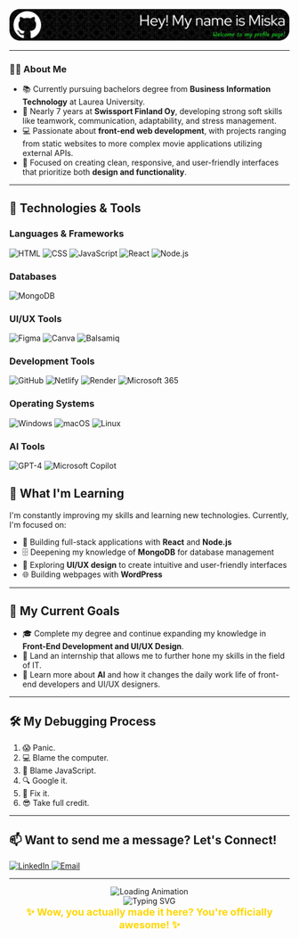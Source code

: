 <!--  GitHub README starts here -->
![Header](./background.png)

---

### 👨‍🎓 **About Me**

- 📚 Currently pursuing bachelors degree from **Business Information Technology** at Laurea University.
- 💼 Nearly 7 years at **Swissport Finland Oy**, developing strong soft skills like teamwork, communication, adaptability, and stress management.
- 💻 Passionate about **front-end web development**, with projects ranging from static websites to more complex movie applications utilizing external APIs.
- 🎨 Focused on creating clean, responsive, and user-friendly interfaces that prioritize both **design and functionality**.

---

## 🔧 **Technologies & Tools**

### **Languages & Frameworks**
<div>
  <img src="https://img.shields.io/badge/HTML-E34F26?style=flat-square&logo=html5&logoColor=white" alt="HTML"/>
  <img src="https://img.shields.io/badge/CSS-1572B6?style=flat-square&logo=css3&logoColor=white" alt="CSS"/>
  <img src="https://img.shields.io/badge/JavaScript-F7DF1E?style=flat-square&logo=javascript&logoColor=black" alt="JavaScript"/>
  <img src="https://img.shields.io/badge/React-61DAFB?style=flat-square&logo=react&logoColor=black" alt="React"/>
  <img src="https://img.shields.io/badge/Node.js-339933?style=flat-square&logo=nodedotjs&logoColor=white" alt="Node.js"/>
</div>

### **Databases**
<div>
  <img src="https://img.shields.io/badge/MongoDB-47A248?style=flat-square&logo=mongodb&logoColor=white" alt="MongoDB"/>
</div>

### **UI/UX Tools**
<div>
  <img src="https://img.shields.io/badge/Figma-F24E1E?style=flat-square&logo=figma&logoColor=white" alt="Figma"/>
  <img src="https://img.shields.io/badge/Canva-00C4CC?style=flat-square&logo=canva&logoColor=white" alt="Canva"/>
  <img src="https://img.shields.io/badge/Balsamiq-000000?style=flat-square&logo=balsamiq&logoColor=white" alt="Balsamiq"/>
</div>

### **Development Tools**
<div>
  <img src="https://img.shields.io/badge/GitHub-181717?style=flat-square&logo=github&logoColor=white" alt="GitHub"/>
  <img src="https://img.shields.io/badge/Netlify-00C7B7?style=flat-square&logo=netlify&logoColor=white" alt="Netlify"/>
  <img src="https://img.shields.io/badge/Render-46E3B7?style=flat-square&logo=render&logoColor=white" alt="Render"/>
  <img src="https://img.shields.io/badge/Microsoft_365-D83B01?style=flat-square&logo=microsoft&logoColor=white" alt="Microsoft 365"/>
</div>

### **Operating Systems**
<div>
  <img src="https://img.shields.io/badge/Windows-0078D6?style=flat-square&logo=windows&logoColor=white" alt="Windows"/>
  <img src="https://img.shields.io/badge/macOS-000000?style=flat-square&logo=apple&logoColor=white" alt="macOS"/>
  <img src="https://img.shields.io/badge/Linux-Ubuntu-E95420?style=flat-square&logo=ubuntu&logoColor=white" alt="Linux"/>
</div>

### **AI Tools**
<div> 
  <img src="https://img.shields.io/badge/GPT--4-412991?style=flat-square&logo=openai&logoColor=white" alt="GPT-4"/>
  <img src="https://img.shields.io/badge/Microsoft_Copilot-00BCF2?style=flat-square&logo=microsoft&logoColor=white" alt="Microsoft Copilot"/> 
</div>

## 🌱 **What I'm Learning**

I'm constantly improving my skills and learning new technologies. Currently, I'm focused on:

- 🔧 Building full-stack applications with **React** and **Node.js**
- 🗄️ Deepening my knowledge of **MongoDB** for database management
- 🎨 Exploring **UI/UX design** to create intuitive and user-friendly interfaces
- 🌐 Building webpages with **WordPress**

---

## 🚀 **My Current Goals**

- 🎓 Complete my degree and continue expanding my knowledge in **Front-End Development and UI/UX Design**.
- 💼 Land an internship that allows me to further hone my skills in the field of IT.
- 🤖 Learn more about **AI** and how it changes the daily work life of front-end developers and UI/UX designers.

---

## 🛠️ **My Debugging Process**

1. 😱 Panic.
2. 💻 Blame the computer.
3. 🤨 Blame JavaScript.
4. 🔍 Google it.
5. 🎉 Fix it.
6. 😎 Take full credit.

---

## 📫 **Want to send me a message? Let's Connect!**

<p>
  <a href="https://www.linkedin.com/in/miska-tevilin-386083262/">
    <img src="https://img.shields.io/badge/LinkedIn-0077B5?style=flat-square&logo=linkedin&logoColor=white" alt="LinkedIn">
  </a>
  <a href="mailto:Miskatevilin@gmail.com">
    <img src="https://img.shields.io/badge/Email-D14836?style=flat-square&logo=gmail&logoColor=white" alt="Email">
  </a>
</p>

---

<div align="center">
  <!-- Loading Animation -->
  <img src="https://c.tenor.com/LLsGQqbcyyoAAAAC/loading-load.gif" width="180" alt="Loading Animation">

  <!-- Typing Effect Introduction -->
  <br>
<img src="https://readme-typing-svg.herokuapp.com?font=Fira+Code&size=34&duration=3500&pause=1200&color=39FF14&vCenter=true&width=700&lines=%F0%9F%9A%80+Loading+my+next+project...;Always+learning%2C+always+evolving...;Building+with+%E2%9A%A1+HTML%2C+CSS%2C+JS...;Ready+for+an+adventure+in+code!;3...+2...+1...+Lift+off!+🚀" alt="Typing SVG">

  <!-- Fun Subtle Note -->
  <br>
 <sub><b style="font-size: 18px; color: #FFD700;">✨ Wow, you actually made it here? You're officially awesome! ✨</b></sub>
</div>

<!-- GitHub README ends here -->
